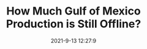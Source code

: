 ---
"title": "How Much Gulf of Mexico Production is Still Offline?"
"date": "2021-9-13 12:27:9"
"feed_name": "RIGZONE"
"feed_website": "http://www.rigzone.com/"
"feed_rss": "http://www.rigzone.com/news/rss/rigzone_latest.aspx"
"link": "https://www.rigzone.com/news/how_much_gulf_of_mexico_production_is_still_offline-13-sep-2021-166418-article/?rss=true"
"file": "_posts/2021-9-13-12-27-9_RIGZONE_fac31406518a64ad4f32e77aeccd1f5f9b233cf4.md"
"accident": "0"
"drilling": "0"
---